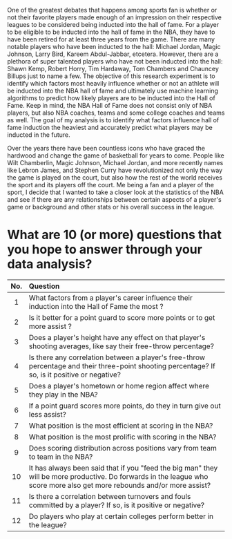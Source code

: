 One of the greatest debates that happens among sports fan is whether or not their favorite players made enough of an impression on their respective leagues to be considered being inducted into the hall of fame. For a player to be eligible to be inducted into the hall of fame in the NBA, they have to have been retired for at least three years from the game. There are many notable players who have been inducted to the hall: Michael Jordan, Magic Johnson, Larry Bird, Kareem Abdul-Jabbar, etcetera. However, there are a plethora of super talented players who have not been inducted into the hall: Shawn Kemp, Robert Horry, Tim Hardaway, Tom Chambers and Chauncey Billups just to name a few. The objective of this research experiment is to identify which factors most heavily influence whether or not an athlete will be inducted into the NBA hall of fame and ultimately use machine learning algorithms to predict how likely players are to be inducted into the Hall of Fame. Keep in mind, the NBA Hall of Fame does not consist only of NBA players, but also NBA coaches, teams and some college coaches and teams as well. The goal of my analysis is to identify what factors influence hall of fame induction the heaviest and accurately predict what players may be inducted in the future.

Over the years there have been countless icons who have graced the hardwood and change the game of basketball for years to come. People like Wilt Chamberlin, Magic Johnson, Michael Jordan, and more recently names like Lebron James, and Stephen Curry have revolutionized not only the way the game is played on the court, but also how the rest of the world receives the sport and its players off the court. Me being a fan and a player of the sport, I decide that I wanted to take a closer look at the statistics of the NBA and see if there are any relationships between certain aspects of a player's game or background and other stats or his overall success in the league.

# What are 10 (or more) questions that you hope to answer through your data analysis?

No. | Question
:-:|:-
1 | What factors from a player's career influence their induction into the Hall of Fame the most ?
2 | Is it better for a point guard to score more points or to get more assist ?
3 | Does a player's height have any effect on that player's shooting averages, like say their free-throw percentage?
4 | Is there any correlation between a player's free-throw percentage and their three-point shooting percentage? If so, is it positive or negative?
5 | Does a player's hometown or home region affect where they play in the NBA?
6 | If a point guard scores more points, do they in turn give out less assist?
7 | What position is the most efficient at scoring in the NBA?
8 | What position is the most prolific with scoring in the NBA?
9 | Does scoring distribution across positions vary from team to team in the NBA?
10 | It has always been said that if you "feed the big man" they will be more productive. Do forwards in the league who score more also get more rebounds and/or more assist?
11 | Is there a correlation between turnovers and fouls committed by a player? If so, is it positive or negative?
12 | Do players who play at certain colleges perform better in the league?